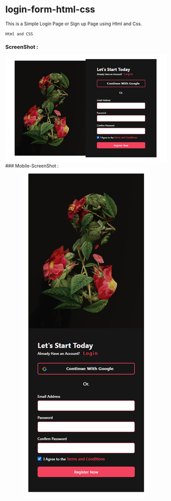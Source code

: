 # login-form-html-css
This is a Simple Login Page or Sign up Page using Html and Css. 



`Html and CSS`


  ### ScreenShot :
  <img src="screenshot.png">
  ### Mobile-ScreenShot : 
  <center><img src="mobile-screenshot.png"></center>
